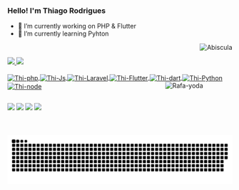 ### Hello! I'm Thiago Rodrigues

- 🔭 I’m currently working on PHP & Flutter
- 🌱 I’m currently learning Pyhton

<p align="right"> <img src="https://komarev.com/ghpvc/?username=thiagothg&label=Profile%20views&color=877657&style=flat" alt="Abiscula" /></p>

 <div>
  <a href="https://github.com/thiagothg">
    <img height="180em" src="https://github-readme-stats.vercel.app/api?username=thiagothg&show_icons=true&theme=react"/>
  <img height="180em" src="https://github-readme-stats.vercel.app/api/top-langs/?username=thiagothg&layout=compact&langs_count=7&theme=react"/>
</div>
  
  <div style="display: inline_block"><br>
  <img align="center" alt="Thi-php" height="90" width="100" src="https://img.shields.io/badge/PHP-777BB4?style=for-the-badge&logo=php&logoColor=white">
  <img align="center" alt="Thi-Js" height="90" width="100" src="https://img.shields.io/badge/JavaScript-F7DF1E?style=for-the-badge&logo=javascript&logoColor=black">
  <img align="center" alt="Thi-Laravel" height="90" width="100" src="https://img.shields.io/badge/Laravel-FF2D20?style=for-the-badge&logo=laravel&logoColor=white">
  <img align="center" alt="Thi-Flutter" height="90" width="100" src="https://img.shields.io/badge/Flutter-02569B?style=for-the-badge&logo=flutter&logoColor=whiteg">
  <img align="center" alt="Thi-dart" height="90" width="100" src="https://img.shields.io/badge/Dart-0175C2?style=for-the-badge&logo=dart&logoColor=white">
  <img align="center" alt="Thi-Python" height="90" width="100" src="https://img.shields.io/badge/Python-14354C?style=for-the-badge&logo=python&logoColor=white">
  <img align="center" alt="Thi-node" height="90" width="100" src="https://img.shields.io/badge/Node.js-43853D?style=for-the-badge&logo=node.js&logoColor=white">
  <img align="right" alt="Rafa-yoda" height="120" width="150" src="https://c.tenor.com/xa0-7jBASO8AAAAC/baby-yoda.gif">
</div>

##
  
<div>
  <a href="https://www.instagram.com/trs_thiago_/" target="_blank"><img src="https://img.shields.io/badge/-Instagram-%23E4405F?style=for-the-badge&logo=instagram&logoColor=white" target="_blank"></a>
 <a href="https://discordapp.com/users/thgthiago#7557" target="_blank"><img src="https://img.shields.io/badge/Discord-7289DA?style=for-the-badge&logo=discord&logoColor=white" target="_blank"></a> 
  <a href = "mailto:thiago2014thg@outlook.com"><img src="https://img.shields.io/badge/-Gmail-%23333?style=for-the-badge&logo=gmail&logoColor=white" target="_blank"></a>
  <a href="www.linkedin.com/in/thiago-rodrigues-dos-santos-3a4bb297" target="_blank"><img src="https://img.shields.io/badge/-LinkedIn-%230077B5?style=for-the-badge&logo=linkedin&logoColor=white" target="_blank"></a> 
</div>
  
  ##
  
 ![Snake animation](https://github.com/thiagothg/thiagothg/blob/output/github-contribution-grid-snake.svg)
  
